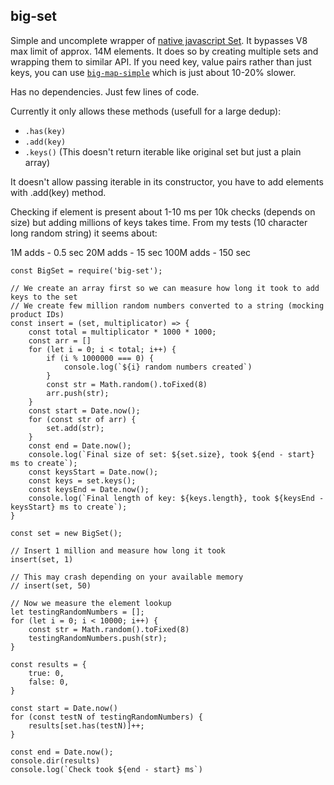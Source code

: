 ## big-set

Simple and uncomplete wrapper of [native javascript Set](https://developer.mozilla.org/en-US/docs/Web/JavaScript/Reference/Global_Objects/Set). It bypasses V8 max limit of approx. 14M elements. It does so by creating multiple sets and wrapping them to similar API. If you need key, value pairs rather than just keys, you can use [`big-map-simple`](https://www.npmjs.com/package/big-map-simple) which is just about 10-20% slower.

Has no dependencies. Just few lines of code.

Currently it only allows these methods (usefull for a large dedup):
- `.has(key)`
- `.add(key)`
- `.keys()` (This doesn't return iterable like original set but just a plain array)

It doesn't allow passing iterable in its constructor, you have to add elements with .add(key) method.

Checking if element is present about 1-10 ms per 10k checks (depends on size) but adding millions of keys takes time. From my tests (10 character long random string) it seems about:

1M adds - 0.5 sec
20M adds - 15 sec
100M adds - 150 sec


```
const BigSet = require('big-set');

// We create an array first so we can measure how long it took to add keys to the set
// We create few million random numbers converted to a string (mocking product IDs)
const insert = (set, multiplicator) => {
    const total = multiplicator * 1000 * 1000;
    const arr = []
    for (let i = 0; i < total; i++) {
        if (i % 1000000 === 0) {
            console.log(`${i} random numbers created`)
        }
        const str = Math.random().toFixed(8)
        arr.push(str);
    }
    const start = Date.now();
    for (const str of arr) {
        set.add(str);
    } 
    const end = Date.now();
    console.log(`Final size of set: ${set.size}, took ${end - start} ms to create`);
    const keysStart = Date.now();
    const keys = set.keys();
    const keysEnd = Date.now();
    console.log(`Final length of key: ${keys.length}, took ${keysEnd - keysStart} ms to create`);
}

const set = new BigSet();

// Insert 1 million and measure how long it took
insert(set, 1)

// This may crash depending on your available memory
// insert(set, 50) 

// Now we measure the element lookup
let testingRandomNumbers = [];
for (let i = 0; i < 10000; i++) {
    const str = Math.random().toFixed(8)
    testingRandomNumbers.push(str);
}

const results = {
    true: 0,
    false: 0,
}

const start = Date.now()
for (const testN of testingRandomNumbers) {
    results[set.has(testN)]++;
}

const end = Date.now();
console.dir(results)
console.log(`Check took ${end - start} ms`)

```